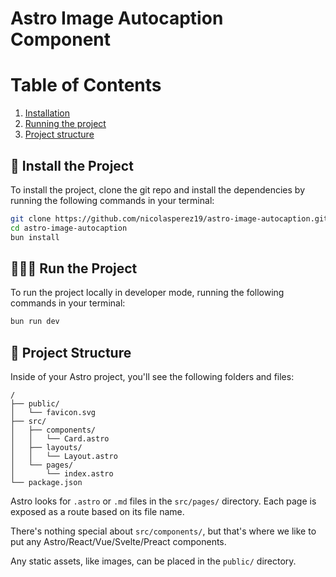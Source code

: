 # Astro Image Autocaption Component

# Table of Contents
1. [Installation](#installation)
2. [Running the project](#running-the-project)
3. [Project structure](#project-structure)

## 💾 Install the Project
To install the project, clone the git repo and install the dependencies by running the following commands in your terminal:
```sh
git clone https://github.com/nicolasperez19/astro-image-autocaption.git
cd astro-image-autocaption
bun install
```

## 🏃‍♂️💨 Run the Project
To run the project locally in developer mode, running the following commands in your terminal:
```sh
bun run dev
```

## 🚀 Project Structure

Inside of your Astro project, you'll see the following folders and files:

```text
/
├── public/
│   └── favicon.svg
├── src/
│   ├── components/
│   │   └── Card.astro
│   ├── layouts/
│   │   └── Layout.astro
│   └── pages/
│       └── index.astro
└── package.json
```

Astro looks for `.astro` or `.md` files in the `src/pages/` directory. Each page is exposed as a route based on its file name.

There's nothing special about `src/components/`, but that's where we like to put any Astro/React/Vue/Svelte/Preact components.

Any static assets, like images, can be placed in the `public/` directory.
